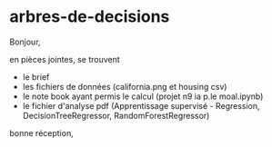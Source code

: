 # arbres-de-decisions
Bonjour,

en pièces jointes, se trouvent
- le brief
- les fichiers de données (california.png et housing csv)
- le note book ayant permis le calcul (projet n9 ia p.le moal.ipynb)
- le fichier d'analyse pdf (Apprentissage supervisé - Regression, DecisionTreeRegressor, RandomForestRegressor)

bonne réception,
